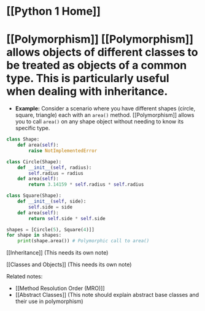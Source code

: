 # [[Python 1 Home]]
# [[Polymorphism]]  [[Polymorphism]] allows objects of different classes to be treated as objects of a common type.  This is particularly useful when dealing with inheritance.

* **Example:**  Consider a scenario where you have different shapes (circle, square, triangle) each with an `area()` method.  [[Polymorphism]] allows you to call `area()` on any shape object without needing to know its specific type.

```python
class Shape:
    def area(self):
        raise NotImplementedError

class Circle(Shape):
    def __init__(self, radius):
        self.radius = radius
    def area(self):
        return 3.14159 * self.radius * self.radius

class Square(Shape):
    def __init__(self, side):
        self.side = side
    def area(self):
        return self.side * self.side

shapes = [Circle(5), Square(4)]]
for shape in shapes:
    print(shape.area()) # Polymorphic call to area()
```

[[Inheritance]]  (This needs its own note)

[[Classes and Objects]] (This needs its own note)


Related notes:

- [[Method Resolution Order (MRO)]]
- [[Abstract Classes]] (This note should explain abstract base classes and their use in polymorphism)

